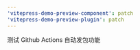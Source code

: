 ```yaml
---
'vitepress-demo-preview-component': patch
'vitepress-demo-preview-plugin': patch
---
```


测试 Github Actions 自动发包功能
